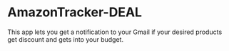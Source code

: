 # AmazonTracker-DEAL
This app lets you get a notification to your Gmail if your desired products get discount and gets into your budget.
